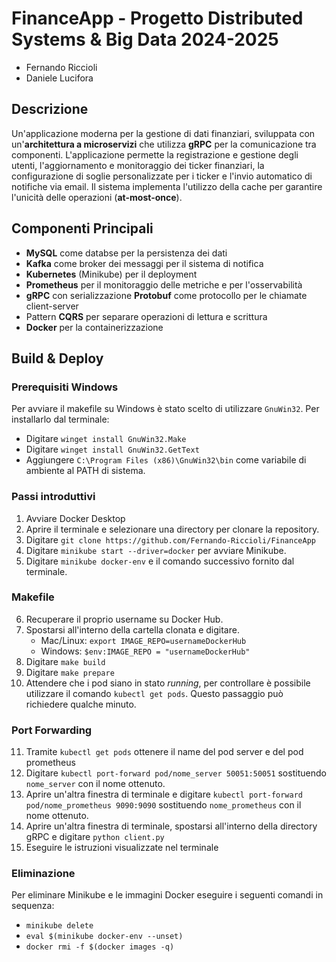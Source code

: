 # FinanceApp - Progetto Distributed Systems & Big Data 2024-2025
- Fernando Riccioli
- Daniele Lucifora

## Descrizione 

Un'applicazione moderna per la gestione di dati finanziari, sviluppata con un'**architettura a microservizi** che utilizza **gRPC** per la comunicazione tra componenti. L'applicazione permette la registrazione e gestione degli utenti, l'aggiornamento e monitoraggio dei ticker finanziari, la configurazione di soglie personalizzate per i ticker e l'invio automatico di notifiche via email. Il sistema implementa l'utilizzo della cache per garantire l'unicità delle operazioni (**at-most-once**).

## Componenti Principali
- **MySQL** come databse per la persistenza dei dati
- **Kafka** come broker dei messaggi per il sistema di notifica
- **Kubernetes** (Minikube) per il deployment
- **Prometheus** per il monitoraggio delle metriche e per l'osservabilità
- **gRPC** con serializzazione **Protobuf** come protocollo per le chiamate client-server
- Pattern **CQRS** per separare operazioni di lettura e scrittura
- **Docker** per la containerizzazione

## Build & Deploy

### Prerequisiti Windows
Per avviare il makefile su Windows è stato scelto di utilizzare `GnuWin32`. Per installarlo dal terminale:
- Digitare `winget install GnuWin32.Make`
- Digitare `winget install GnuWin32.GetText` <!-- Necessario per envsubst -->
- Aggiungere `C:\Program Files (x86)\GnuWin32\bin` come variabile di ambiente al PATH di sistema. 

### Passi introduttivi
1. Avviare Docker Desktop
2. Aprire il terminale e selezionare una directory per clonare la repository.
3. Digitare `git clone https://github.com/Fernando-Riccioli/FinanceApp`
4. Digitare `minikube start --driver=docker` per avviare Minikube.
5. Digitare `minikube docker-env` e il comando successivo fornito dal terminale.

### Makefile
6. Recuperare il proprio username su Docker Hub.
7. Spostarsi all'interno della cartella clonata e digitare.
    - Mac/Linux: `export IMAGE_REPO=usernameDockerHub` <!-- Definiamo una variabile d'ambiente IMAGE_REPO -->
    - Windows: `$env:IMAGE_REPO = "usernameDockerHub"`
8. Digitare `make build` <!-- per creare le immagini Docker, effettuare il tagging delle immagini ed il push alla repository remota. -->
9. Digitare `make prepare` <!-- per caricare le immagini Docker nel Minikube ed applicare i manifest. -->
10. Attendere che i pod siano in stato _running_, per controllare è possibile utilizzare il comando `kubectl get pods`. Questo passaggio può richiedere qualche minuto. 

### Port Forwarding
11. Tramite `kubectl get pods` ottenere il name del pod server e del pod prometheus
12. Digitare `kubectl port-forward pod/nome_server 50051:50051` sostituendo `nome_server` con il nome ottenuto.
13. Aprire un'altra finestra di terminale e digitare `kubectl port-forward pod/nome_prometheus 9090:9090` sostituendo `nome_prometheus` con il nome ottenuto.
14. Aprire un'altra finestra di terminale, spostarsi all'interno della directory gRPC e digitare `python client.py`
15. Eseguire le istruzioni visualizzate nel terminale

### Eliminazione 
Per eliminare Minikube e le immagini Docker eseguire i seguenti comandi in sequenza:
- `minikube delete`
- `eval $(minikube docker-env --unset)` 
- `docker rmi -f $(docker images -q)` 

